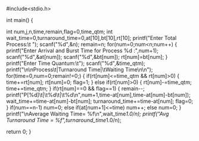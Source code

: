 #include<stdio.h> 
 
int main() 
{ 
 
  int num,j,n,time,remain,flag=0,time_qtm; 
  int wait_time=0,turnaround_time=0,at[10],bt[10],rt[10]; 
  printf("Enter Total Process:\t "); 
  scanf("%d",&n); 
  remain=n; 
  for(num=0;num<n;num++) 
  { 
    printf("Enter Arrival and Burst Time for Process %d :",num+1); 
    scanf("%d",&at[num]); 
    scanf("%d",&bt[num]); 
    rt[num]=bt[num]; 
  } 
  printf("Enter Time Quantum:\t"); 
  scanf("%d",&time_qtm); 
  printf("\n\nProcess\t|Turnaround Time|\tWaiting Time\n\n"); 
  for(time=0,num=0;remain!=0;) 
  { 
    if(rt[num]<=time_qtm && rt[num]>0) 
    { 
      time+=rt[num]; 
      rt[num]=0; 
      flag=1; 
    } 
    else if(rt[num]>0) 
    { 
      rt[num]-=time_qtm; 
      time+=time_qtm; 
    } 
    if(rt[num]==0 && flag==1) 
    { 
      remain--; 
      printf("P[%d]\t|\t%d\t|\t%d\n",num+1,time-at[num],time-at[num]-bt[num]); 
      wait_time+=time-at[num]-bt[num]; 
      turnaround_time+=time-at[num]; 
      flag=0; 
    } 
    if(num==n-1) 
      num=0; 
    else if(at[num+1]<=time) 
      num++; 
    else 
      num=0; 
  } 
  printf("\nAverage Waiting Time= %f\n",wait_time*1.0/n); 
  printf("Avg Turnaround Time = %f",turnaround_time*1.0/n); 
  
  return 0; 
}
